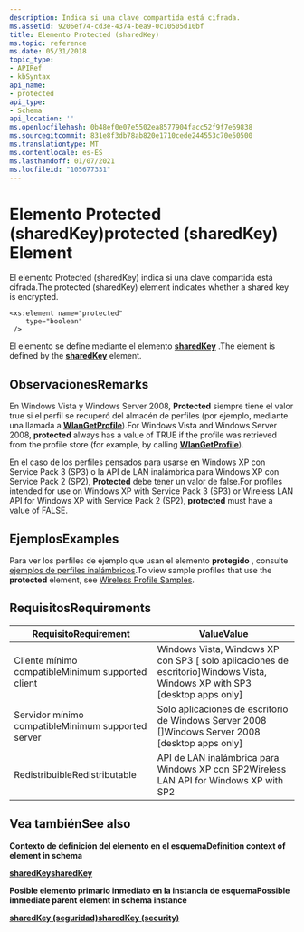 ```yaml
---
description: Indica si una clave compartida está cifrada.
ms.assetid: 9206ef74-cd3e-4374-bea9-0c10505d10bf
title: Elemento Protected (sharedKey)
ms.topic: reference
ms.date: 05/31/2018
topic_type:
- APIRef
- kbSyntax
api_name:
- protected
api_type:
- Schema
api_location: ''
ms.openlocfilehash: 0b48ef0e07e5502ea8577904facc52f9f7e69838
ms.sourcegitcommit: 831e8f3db78ab820e1710cede244553c70e50500
ms.translationtype: MT
ms.contentlocale: es-ES
ms.lasthandoff: 01/07/2021
ms.locfileid: "105677331"
---
```

# <a name="protected-sharedkey-element"></a><span data-ttu-id="4b8f7-103">Elemento Protected (sharedKey)</span><span class="sxs-lookup"><span data-stu-id="4b8f7-103">protected (sharedKey) Element</span></span>

<span data-ttu-id="4b8f7-104">El elemento Protected (sharedKey) indica si una clave compartida está cifrada.</span><span class="sxs-lookup"><span data-stu-id="4b8f7-104">The protected (sharedKey) element indicates whether a shared key is encrypted.</span></span>

``` syntax
<xs:element name="protected"
    type="boolean"
 />
```

<span data-ttu-id="4b8f7-105">El elemento se define mediante el elemento [**sharedKey**](wlan-profileschema-sharedkey-security-element.md) .</span><span class="sxs-lookup"><span data-stu-id="4b8f7-105">The element is defined by the [**sharedKey**](wlan-profileschema-sharedkey-security-element.md) element.</span></span>

## <a name="remarks"></a><span data-ttu-id="4b8f7-106">Observaciones</span><span class="sxs-lookup"><span data-stu-id="4b8f7-106">Remarks</span></span>

<span data-ttu-id="4b8f7-107">En Windows Vista y Windows Server 2008, **Protected** siempre tiene el valor true si el perfil se recuperó del almacén de perfiles (por ejemplo, mediante una llamada a [**WlanGetProfile**](/windows/desktop/api/wlanapi/nf-wlanapi-wlangetprofile)).</span><span class="sxs-lookup"><span data-stu-id="4b8f7-107">For Windows Vista and Windows Server 2008, **protected** always has a value of TRUE if the profile was retrieved from the profile store (for example, by calling [**WlanGetProfile**](/windows/desktop/api/wlanapi/nf-wlanapi-wlangetprofile)).</span></span>

<span data-ttu-id="4b8f7-108">En el caso de los perfiles pensados para usarse en Windows XP con Service Pack 3 (SP3) o la API de LAN inalámbrica para Windows XP con Service Pack 2 (SP2), **Protected** debe tener un valor de false.</span><span class="sxs-lookup"><span data-stu-id="4b8f7-108">For profiles intended for use on Windows XP with Service Pack 3 (SP3) or Wireless LAN API for Windows XP with Service Pack 2 (SP2), **protected** must have a value of FALSE.</span></span>

## <a name="examples"></a><span data-ttu-id="4b8f7-109">Ejemplos</span><span class="sxs-lookup"><span data-stu-id="4b8f7-109">Examples</span></span>

<span data-ttu-id="4b8f7-110">Para ver los perfiles de ejemplo que usan el elemento **protegido** , consulte [ejemplos de perfiles inalámbricos](wireless-profile-samples.md).</span><span class="sxs-lookup"><span data-stu-id="4b8f7-110">To view sample profiles that use the **protected** element, see [Wireless Profile Samples](wireless-profile-samples.md).</span></span>

## <a name="requirements"></a><span data-ttu-id="4b8f7-111">Requisitos</span><span class="sxs-lookup"><span data-stu-id="4b8f7-111">Requirements</span></span>



| <span data-ttu-id="4b8f7-112">Requisito</span><span class="sxs-lookup"><span data-stu-id="4b8f7-112">Requirement</span></span> | <span data-ttu-id="4b8f7-113">Value</span><span class="sxs-lookup"><span data-stu-id="4b8f7-113">Value</span></span> |
|-------------------------------------|---------------------------------------------------------------------|
| <span data-ttu-id="4b8f7-114">Cliente mínimo compatible</span><span class="sxs-lookup"><span data-stu-id="4b8f7-114">Minimum supported client</span></span><br/> | <span data-ttu-id="4b8f7-115">Windows Vista, Windows XP con SP3 \[ solo aplicaciones de escritorio\]</span><span class="sxs-lookup"><span data-stu-id="4b8f7-115">Windows Vista, Windows XP with SP3 \[desktop apps only\]</span></span><br/> |
| <span data-ttu-id="4b8f7-116">Servidor mínimo compatible</span><span class="sxs-lookup"><span data-stu-id="4b8f7-116">Minimum supported server</span></span><br/> | <span data-ttu-id="4b8f7-117">Solo aplicaciones de escritorio de Windows Server 2008 \[\]</span><span class="sxs-lookup"><span data-stu-id="4b8f7-117">Windows Server 2008 \[desktop apps only\]</span></span><br/>                |
| <span data-ttu-id="4b8f7-118">Redistribuible</span><span class="sxs-lookup"><span data-stu-id="4b8f7-118">Redistributable</span></span><br/>          | <span data-ttu-id="4b8f7-119">API de LAN inalámbrica para Windows XP con SP2</span><span class="sxs-lookup"><span data-stu-id="4b8f7-119">Wireless LAN API for Windows XP with SP2</span></span><br/>                 |



## <a name="see-also"></a><span data-ttu-id="4b8f7-120">Vea también</span><span class="sxs-lookup"><span data-stu-id="4b8f7-120">See also</span></span>

<dl> <dt>

<span data-ttu-id="4b8f7-121">**Contexto de definición del elemento en el esquema**</span><span class="sxs-lookup"><span data-stu-id="4b8f7-121">**Definition context of element in schema**</span></span>
</dt> <dt>

[<span data-ttu-id="4b8f7-122">**sharedKey**</span><span class="sxs-lookup"><span data-stu-id="4b8f7-122">**sharedKey**</span></span>](wlan-profileschema-sharedkey-security-element.md)
</dt> <dt>

<span data-ttu-id="4b8f7-123">**Posible elemento primario inmediato en la instancia de esquema**</span><span class="sxs-lookup"><span data-stu-id="4b8f7-123">**Possible immediate parent element in schema instance**</span></span>
</dt> <dt>

[<span data-ttu-id="4b8f7-124">**sharedKey (seguridad)**</span><span class="sxs-lookup"><span data-stu-id="4b8f7-124">**sharedKey (security)**</span></span>](wlan-profileschema-sharedkey-security-element.md)
</dt> </dl>

 

 




